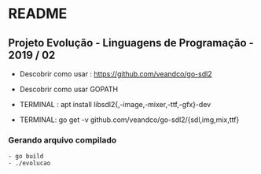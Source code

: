 # README

## Projeto Evolução - Linguagens de Programação - 2019 / 02


 - Descobrir como usar : https://github.com/veandco/go-sdl2
 - Descobrir como usar GOPATH

 - TERMINAL : apt install libsdl2{,-image,-mixer,-ttf,-gfx}-dev
 - TERMINAL: go get -v github.com/veandco/go-sdl2/{sdl,img,mix,ttf}




### Gerando arquivo compilado
    - go build
    - ./evolucao
